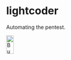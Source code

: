 # lightcoder

Automating the pentest.

<a href="https://www.buymeacoffee.com/Lightcoder" target="_blank"><img src="https://cdn.buymeacoffee.com/buttons/default-orange.png" alt="Buy Me A Coffee" style="height: 50px !important;width: 20px !important;" ></a>
